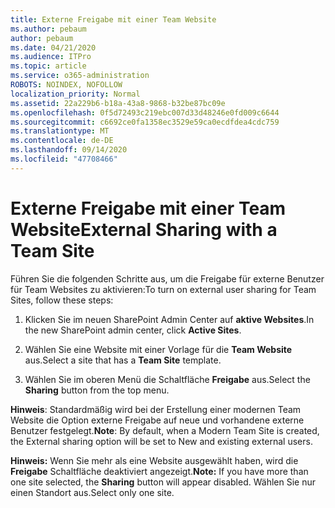 ```yaml
---
title: Externe Freigabe mit einer Team Website
ms.author: pebaum
author: pebaum
ms.date: 04/21/2020
ms.audience: ITPro
ms.topic: article
ms.service: o365-administration
ROBOTS: NOINDEX, NOFOLLOW
localization_priority: Normal
ms.assetid: 22a229b6-b18a-43a8-9868-b32be87bc09e
ms.openlocfilehash: 0f5d72493c219ebc007d33d48246e0fd009c6644
ms.sourcegitcommit: c6692ce0fa1358ec3529e59ca0ecdfdea4cdc759
ms.translationtype: MT
ms.contentlocale: de-DE
ms.lasthandoff: 09/14/2020
ms.locfileid: "47708466"
---
```

# <a name="external-sharing-with-a-team-site"></a><span data-ttu-id="05150-102">Externe Freigabe mit einer Team Website</span><span class="sxs-lookup"><span data-stu-id="05150-102">External Sharing with a Team Site</span></span>

<span data-ttu-id="05150-103">Führen Sie die folgenden Schritte aus, um die Freigabe für externe Benutzer für Team Websites zu aktivieren:</span><span class="sxs-lookup"><span data-stu-id="05150-103">To turn on external user sharing for Team Sites, follow these steps:</span></span> 
  
1. <span data-ttu-id="05150-104">Klicken Sie im neuen SharePoint Admin Center auf **aktive Websites**.</span><span class="sxs-lookup"><span data-stu-id="05150-104">In the new SharePoint admin center, click **Active Sites**.</span></span>
  
2. <span data-ttu-id="05150-105">Wählen Sie eine Website mit einer Vorlage für die **Team Website** aus.</span><span class="sxs-lookup"><span data-stu-id="05150-105">Select a site that has a **Team Site** template.</span></span> 
  
3. <span data-ttu-id="05150-106">Wählen Sie im oberen Menü die Schaltfläche **Freigabe** aus.</span><span class="sxs-lookup"><span data-stu-id="05150-106">Select the **Sharing** button from the top menu.</span></span> 
  
 <span data-ttu-id="05150-107">**Hinweis**: Standardmäßig wird bei der Erstellung einer modernen Team Website die Option externe Freigabe auf neue und vorhandene externe Benutzer festgelegt.</span><span class="sxs-lookup"><span data-stu-id="05150-107">**Note**: By default, when a Modern Team Site is created, the External sharing option will be set to New and existing external users.</span></span> 
  
 <span data-ttu-id="05150-108">**Hinweis:** Wenn Sie mehr als eine Website ausgewählt haben, wird die **Freigabe** Schaltfläche deaktiviert angezeigt.</span><span class="sxs-lookup"><span data-stu-id="05150-108">**Note:** If you have more than one site selected, the **Sharing** button will appear disabled.</span></span> <span data-ttu-id="05150-109">Wählen Sie nur einen Standort aus.</span><span class="sxs-lookup"><span data-stu-id="05150-109">Select only one site.</span></span> 
  

